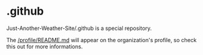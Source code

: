 # .github

Just-Another-Weather-Site/.github is a special repository.

The [/profile/README.md](https://github.com/Just-Another-Weather-Site/.github/blob/main/profile/README.md) will appear on the organization's profile, so check this out for more informations.
